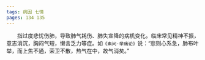 ```yaml
---
tags: 病因 七情
pages: 134 135
---
```

&emsp;&emsp;指过度悲忧伤肺，导致肺气耗伤、肺失宣降的病机变化。临床常见精神不振，意志消沉，胸闷气短，懒言乏力等症。如`《素问·举痛论》`说：“悲则心系急，肺布叶举，而上焦不通，荣卫不散，热气在中，故气消矣。”